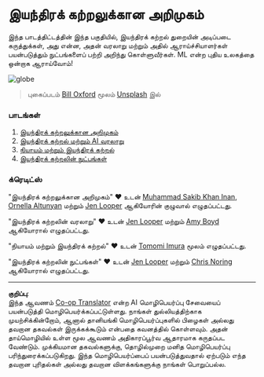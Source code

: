 <!--
CO_OP_TRANSLATOR_METADATA:
{
  "original_hash": "cf8ecc83f28e5b98051d2179eca08e08",
  "translation_date": "2025-10-11T11:24:26+00:00",
  "source_file": "1-Introduction/README.md",
  "language_code": "ta"
}
-->
# இயந்திரக் கற்றலுக்கான அறிமுகம்

இந்த பாடத்திட்டத்தின் இந்த பகுதியில், இயந்திரக் கற்றல் துறையின் அடிப்படை கருத்துக்கள், அது என்ன, அதன் வரலாறு மற்றும் அதில் ஆராய்ச்சியாளர்கள் பயன்படுத்தும் நுட்பங்களைப் பற்றி அறிந்து கொள்ளுவீர்கள். ML என்ற புதிய உலகத்தை ஒன்றாக ஆராய்வோம்!

![globe](../../../translated_images/globe.59f26379ceb40428672b4d9a568044618a2bf6292ecd53a5c481b90e3fa805eb.ta.jpg)
> புகைப்படம் <a href="https://unsplash.com/@bill_oxford?utm_source=unsplash&utm_medium=referral&utm_content=creditCopyText">Bill Oxford</a> மூலம் <a href="https://unsplash.com/s/photos/globe?utm_source=unsplash&utm_medium=referral&utm_content=creditCopyText">Unsplash</a> இல்

### பாடங்கள்

1. [இயந்திரக் கற்றலுக்கான அறிமுகம்](1-intro-to-ML/README.md)
1. [இயந்திரக் கற்றல் மற்றும் AI வரலாறு](2-history-of-ML/README.md)
1. [நியாயம் மற்றும் இயந்திரக் கற்றல்](3-fairness/README.md)
1. [இயந்திரக் கற்றலின் நுட்பங்கள்](4-techniques-of-ML/README.md)

### க்ரெடிட்ஸ்

"இயந்திரக் கற்றலுக்கான அறிமுகம்" ♥️ உடன் [Muhammad Sakib Khan Inan](https://twitter.com/Sakibinan), [Ornella Altunyan](https://twitter.com/ornelladotcom) மற்றும் [Jen Looper](https://twitter.com/jenlooper) ஆகியோரின் குழுவால் எழுதப்பட்டது.

"இயந்திரக் கற்றலின் வரலாறு" ♥️ உடன் [Jen Looper](https://twitter.com/jenlooper) மற்றும் [Amy Boyd](https://twitter.com/AmyKateNicho) ஆகியோரால் எழுதப்பட்டது.

"நியாயம் மற்றும் இயந்திரக் கற்றல்" ♥️ உடன் [Tomomi Imura](https://twitter.com/girliemac) மூலம் எழுதப்பட்டது.

"இயந்திரக் கற்றலின் நுட்பங்கள்" ♥️ உடன் [Jen Looper](https://twitter.com/jenlooper) மற்றும் [Chris Noring](https://twitter.com/softchris) ஆகியோரால் எழுதப்பட்டது.

---

**குறிப்பு**:  
இந்த ஆவணம் [Co-op Translator](https://github.com/Azure/co-op-translator) என்ற AI மொழிபெயர்ப்பு சேவையைப் பயன்படுத்தி மொழிபெயர்க்கப்பட்டுள்ளது. நாங்கள் துல்லியத்திற்காக முயற்சிக்கின்றோம், ஆனால் தானியங்கி மொழிபெயர்ப்புகளில் பிழைகள் அல்லது தவறான தகவல்கள் இருக்கக்கூடும் என்பதை கவனத்தில் கொள்ளவும். அதன் தாய்மொழியில் உள்ள மூல ஆவணம் அதிகாரப்பூர்வ ஆதாரமாக கருதப்பட வேண்டும். முக்கியமான தகவல்களுக்கு, தொழில்முறை மனித மொழிபெயர்ப்பு பரிந்துரைக்கப்படுகிறது. இந்த மொழிபெயர்ப்பைப் பயன்படுத்துவதால் ஏற்படும் எந்த தவறான புரிதல்கள் அல்லது தவறான விளக்கங்களுக்கு நாங்கள் பொறுப்பல்ல.